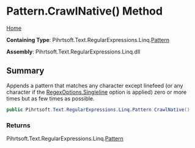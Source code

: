 # Pattern\.CrawlNative\(\) Method

[Home](../../../../../../README.md)

**Containing Type**: Pihrtsoft\.Text\.RegularExpressions\.Linq\.[Pattern](../README.md)

**Assembly**: Pihrtsoft\.Text\.RegularExpressions\.Linq\.dll

## Summary

Appends a pattern that matches any character except linefeed \(or any character if the [RegexOptions.Singleline](https://docs.microsoft.com/en-us/dotnet/api/system.text.regularexpressions.regexoptions.singleline) option is applied\) zero or more times but as few times as possible\.

```csharp
public Pihrtsoft.Text.RegularExpressions.Linq.Pattern CrawlNative()
```

### Returns

Pihrtsoft\.Text\.RegularExpressions\.Linq\.[Pattern](../README.md)

